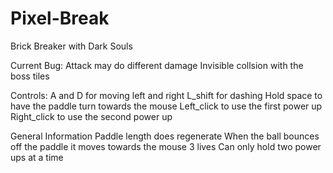 # Pixel-Break
Brick Breaker with Dark Souls

Current Bug:
	Attack may do different damage
	Invisible collsion with the boss tiles
	
Controls:
	A and D for moving left and right
	L_shift for dashing
	Hold space to have the paddle turn towards the mouse
	Left_click to use the first power up
	Right_click to use the second power up
	
General Information
	Paddle length does regenerate
	When the ball bounces off the paddle it moves towards the mouse
	3 lives
	Can only hold two power ups at a time